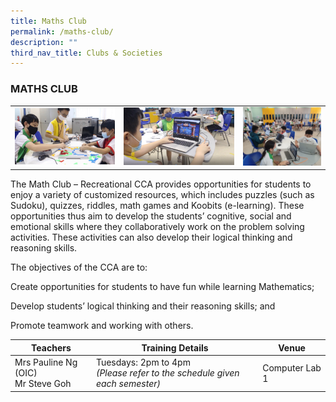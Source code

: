 ```yaml
---
title: Maths Club
permalink: /maths-club/
description: ""
third_nav_title: Clubs & Societies
---
```

### MATHS CLUB

<table>
	<tr>
		<td width="34.25%"><img src="/images/MA_Club_3.jpg"/></td>
		<td width="37.5%"><img src="/images/MA_Club_2.jpg"/></td>
		<td width="27.25%"><img src="/images/WhatsApp-Image-2022-01-19-at-070810-2.jpeg"/></td>
	</tr>
</table>

The Math Club – Recreational CCA provides opportunities for students to enjoy a variety of customized resources, which includes puzzles (such as Sudoku), quizzes, riddles, math games and Koobits (e-learning). These opportunities thus aim to develop the students’ cognitive, social and emotional skills where they collaboratively work on the problem solving activities. These activities can also develop their logical thinking and reasoning skills.

The objectives of the CCA are to:

Create opportunities for students to have fun while learning Mathematics;

Develop students’ logical thinking and their reasoning skills; and

Promote teamwork and working with others.

| Teachers | Training Details | Venue |
| --- | --- | --- |
| Mrs Pauline Ng (OIC)<br> Mr Steve Goh | Tuesdays: 2pm to 4pm<br>*(Please refer to the schedule given each semester)* | Computer Lab 1 |